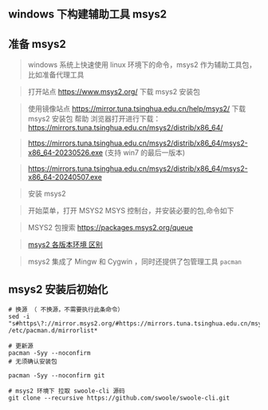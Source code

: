## windows 下构建辅助工具 msys2

## 准备 msys2

> windows 系统上快速使用 linux 环境下的命令，msys2 作为辅助工具包，比如准备代理工具

> 打开站点 https://www.msys2.org/ 下载 msys2 安装包

> 使用镜像站点 https://mirror.tuna.tsinghua.edu.cn/help/msys2/  下载 msys2 安装包 帮助
> 浏览器打开进行下载： https://mirrors.tuna.tsinghua.edu.cn/msys2/distrib/x86_64/


> https://mirrors.tuna.tsinghua.edu.cn/msys2/distrib/x86_64/msys2-x86_64-20230526.exe (支持 win7 的最后一版本)

> https://mirrors.tuna.tsinghua.edu.cn/msys2/distrib/x86_64/msys2-x86_64-20240507.exe

> 安装 msys2

> 开始菜单，打开 MSYS2 MSYS 控制台，并安装必要的包,命令如下

> MSYS2 包搜索 https://packages.msys2.org/queue

> [ msys2 各版本环境 区别 ](https://www.msys2.org/docs/environments/)

> msys2 集成了 Mingw 和 Cygwin ，同时还提供了包管理工具 `pacman`

## msys2 安装后初始化

```shell
# 换源 （ 不换源，不需要执行此条命令）
sed -i "s#https\?://mirror.msys2.org/#https://mirrors.tuna.tsinghua.edu.cn/msys2/#g" /etc/pacman.d/mirrorlist*

# 更新源
pacman -Syy --noconfirm
# 无须确认安装包

pacman -Syy --noconfirm git

# msys2 环境下 拉取 swoole-cli 源码
git clone --recursive https://github.com/swoole/swoole-cli.git


```
